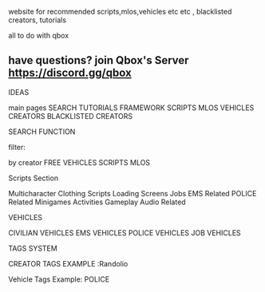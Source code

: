 website for recommended scripts,mlos,vehicles etc etc , blacklisted creators, tutorials

all to do with qbox


have questions? join Qbox's Server https://discord.gg/qbox
------------------------------------------------------------------------------------------

IDEAS



main pages SEARCH TUTORIALS FRAMEWORK SCRIPTS MLOS VEHICLES CREATORS BLACKLISTED CREATORS

SEARCH FUNCTION

filter:

by creator
FREE
VEHICLES
SCRIPTS
MLOS


Scripts Section

Multicharacter
Clothing Scripts
Loading Screens
Jobs
EMS Related
POLICE Related
Minigames
Activities
Gameplay
Audio Related


VEHICLES

CIVILIAN VEHICLES
EMS VEHICLES
POLICE VEHICLES
JOB VEHICLES

TAGS SYSTEM

CREATOR TAGS EXAMPLE :Randolio

Vehicle Tags Example: POLICE





